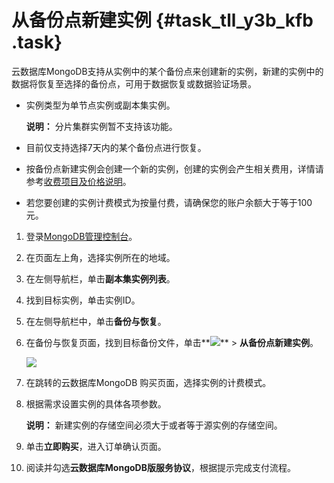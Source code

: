 # 从备份点新建实例 {#task_tll_y3b_kfb .task}

云数据库MongoDB支持从实例中的某个备份点来创建新的实例，新建的实例中的数据将恢复至选择的备份点，可用于数据恢复或数据验证场景。

-   实例类型为单节点实例或副本集实例。

    **说明：** 分片集群实例暂不支持该功能。

-   目前仅支持选择7天内的某个备份点进行恢复。
-   按备份点新建实例会创建一个新的实例，创建的实例会产生相关费用，详情请参考[收费项目及价格说明](../../../../../intl.zh-CN/产品定价/收费项目及价格说明.md#)。
-   若您要创建的实例计费模式为按量付费，请确保您的账户余额大于等于100元。

1.  登录[MongoDB管理控制台](https://mongodb.console.aliyun.com/#/mongodb/list)。 
2.  在页面左上角，选择实例所在的地域。 
3.  在左侧导航栏，单击**副本集实例列表**。 
4.  找到目标实例，单击实例ID。 
5.   在左侧导航栏中，单击**备份与恢复**。 
6.  在备份与恢复页面，找到目标备份文件，单击**![](http://static-aliyun-doc.oss-cn-hangzhou.aliyuncs.com/assets/img/6723/154778212513851_zh-CN.png)** \> **从备份点新建实例**。 

    ![](http://static-aliyun-doc.oss-cn-hangzhou.aliyuncs.com/assets/img/6723/154778212513850_zh-CN.png)

7.  在跳转的云数据库MongoDB 购买页面，选择实例的计费模式。 
8.  根据需求设置实例的具体各项参数。 

    **说明：** 新建实例的存储空间必须大于或者等于源实例的存储空间。

9.  单击**立即购买**，进入订单确认页面。 
10. 阅读并勾选**云数据库MongoDB版服务协议**，根据提示完成支付流程。 

